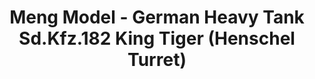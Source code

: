 ---
layout: product
title: "Meng Model - German Heavy Tank Sd.Kfz.182 King Tiger (Henschel Turret)"
price: "5000" 
desc: "N/A"
img_path: "/assets/img/MM-TS-031.jpg"
brand: "N/A"
available: false
special_offer: false
new: false
soon: false
cat: "010000"
subcat: "011000"
subsubcat: "0N/A"
sifra: "MM-TS-031"
---